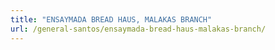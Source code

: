 ```yaml
---
title: "ENSAYMADA BREAD HAUS, MALAKAS BRANCH"
url: /general-santos/ensaymada-bread-haus-malakas-branch/
---
```

